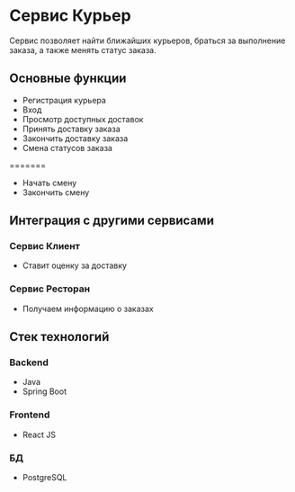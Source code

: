 # Сервис Курьер

Сервис позволяет найти ближайших курьеров, браться за выполнение заказа, а также менять статус заказа.

## Основные функции

* Регистрация курьера
* Вход
* Просмотр доступных доставок
* Принять доставку заказа
* Закончить доставку заказа
* Смена статусов заказа

=======
* Начать смену 
* Закончить смену

## Интеграция с другими сервисами

### Сервис Клиент

* Ставит оценку за доставку

### Сервис Ресторан

* Получаем информацию о заказах

## Стек технологий

### Backend

* Java
* Spring Boot

### Frontend

* React JS

### БД

* PostgreSQL
